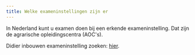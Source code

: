 ```yaml
---
title: Welke exameninstellingen zijn er
---
```

In Nederland kunt u examen doen bij een erkende exameninstelling. Dat zijn de agrarische opleidingscentra (AOC's).

Didier inbouwen exameninstelling zoeken: [hier](https://www.erkenningen.nl/Default.aspx?tabid=151).
